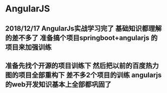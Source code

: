 # AngularJS

## 2018/12/17  AngularJs实战学习完了 基础知识都理解的差不多了 准备搞个项目springboot+angularjs 的项目来加强训练
## 准备先找个开源的项目训练下 然后把以前的百度热力图的项目全部重构下 差不多2个项目的训练 angularjs的web开发知识基本上全部都巩固了
